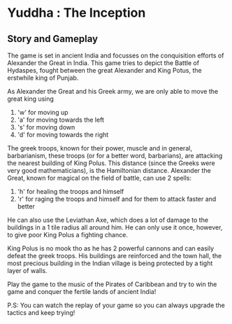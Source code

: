 # Yuddha : The Inception

## Story and Gameplay
The game is set in ancient India and focusses on the conquisition efforts of Alexander the Great in India. This game tries to depict the Battle of Hydaspes, fought between the great Alexander and King Potus, the erstwhile king of Punjab.

As Alexander the Great and his Greek army, we are only able to move the great king using 
1. 'w' for moving up
2. 'a' for moving towards the left
3. 's' for moving down
4. 'd' for moving towards the right

The greek troops, known for their power, muscle and in general, barbarianism, these troops (or for a better word, barbarians), are attacking the nearest building of King Polus. 
This distance (since the Greeks were very good mathematicians), is the Hamiltonian distance. Alexander the Great, known for magical on the field of battle, can use 2 spells:
1. 'h' for healing the troops and himself
2. 'r' for raging the troops and himself and for them to attack faster and better

He can also use the Leviathan Axe, which does a lot of damage to the buildings in a 1 tile radius all around him. He can only use it once, however, to give poor King Polus 
a fighting chance.

King Polus is no mook tho as he has 2 powerful cannons and can easily defeat the greek troops. His buildings are reinforced and the town hall, the most precious building in the Indian village is being protected by a tight layer of walls. 

Play the game to the music of the Pirates of Caribbean and try to win the game and conquer the fertile lands of ancient India!

P.S: You can watch the replay of your game so you can always upgrade the tactics and keep trying!